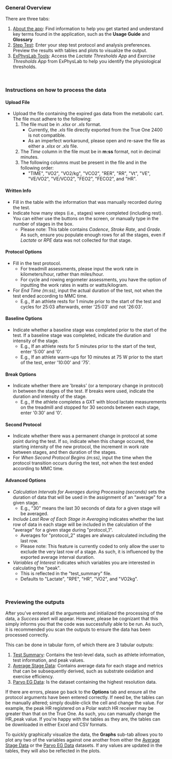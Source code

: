 ### General Overview
There are three tabs:
1. <ins>About the app</ins>: Find information to help you get started and understand key terms found in the application, such as the **Usage Guide** and **Glossary**
2. <ins>Step Test</ins>: Enter your step test protocol and analysis preferences. Preview the results with tables and plots to visualize the output.
3. <ins>ExPhysLab Tools</ins>: Access the *Lactate Thresholds App* and *Exercise Thresholds App* from ExPhysLab to help you identify the physiological thresholds.
<br>

### Instructions on how to process the data

#### Upload File
- Upload the file containing the expired gas data from the metabolic cart. The file must adhere to the following:
  1. The file must be in *.xlsx* or *.xls* format.
     - Currently, the *.xls* file directly exported from the True One 2400 is not compatible.
     - As an imperfect workaround, please open and re-save the file as either a *.xlsx* or *.xls* file.
  2. The *Time* column in the file must be in **m:ss** format, not in decimal minutes.
  3. The following columns must be present in the file and in the following order:
     - "TIME", "VO2", "VO2/kg", "VCO2", "RER", "RR", "Vt", "VE", "VE/VO2", "VE/VCO2", "FEO2", "FECO2", and "HR".

#### Written Info
- Fill in the table with the information that was manually recorded during the test.
- Indicate how many steps (i.e., stages) were completed (including rest). You can either use the buttons on the screen, or manually type in the number of stages in the box.
  - Please note: This table contains *Cadence*, *Stroke Rate*, and *Grade*. As such, ensure you populate enough rows for all the stages, even if *Lactate* or *RPE* data was not collected for that stage.

#### Protocol Options
- Fill in the test protocol.
  - For treadmill assessments, please input the work rate in kilometers/hour, rather than miles/hour.
  - For cycle and rowing ergometer assessments, you have the option of inputting the work rates in watts or watts/kilogram.
- For *End Time (m:ss)*, input the actual duration of the test, not when the test ended according to MMC time.
  - E.g., If an athlete rests for 1 minute prior to the start of the test and cycles for 25:03 afterwards, enter '25:03' and not '26:03'.

#### Baseline Options
- Indicate whether a baseline stage was completed prior to the start of the test. If a baseline stage was completed, indicate the duration and intensity of the stage.
  - E.g., If an athlete rests for 5 minutes prior to the start of the test, enter '5:00' and '0'.
  - E.g., If an athlete warm-ups for 10 minutes at 75 W prior to the start of the test, enter '10:00' and '75'.

#### Break Options
- Indicate whether there are 'breaks' (or a temporary change in protocol) in between the stages of the test. If breaks were used, indicate the duration and intensity of the stage.
  - E.g., If the athlete completes a GXT with blood lactate measurements on the treadmill and stopped for 30 seconds between each stage, enter '0:30' and '0'.

#### Second Protocol
- Indicate whether there was a permanent change in protocol at some point during the test. If so, indicate when this change occured, the starting intensity of the new protocol, the increment in work rate between stages, and then duration of the stages.
- For *When Second Protocol Begins (m:ss)*, input the time when the protocol transition occurs during the test, not when the test ended according to MMC time.

#### Advanced Options
- *Calculation Intervals for Averages during Processing (seconds)* sets the duration of data that will be used in the assignment of an "average" for a given stage.
  - E.g., "30" means the last 30 seconds of data for a given stage will be averaged.
- *Include Last Row of Each Stage in Averaging* indicates whether the last row of data in each stage will be included in the calculation of the "average" for a given stage during "protocol_1".
  - Averages for "protocol_2" stages are always calculated including the last row.
  - Please note: This feature is currently coded to only allow the user to exclude the very last row of a stage. As such, it is influenced by the exported average interval duration.
- *Variables of Interest* indicates which variables you are interested in calculating the "peak".
  - This is reflected in the "test_summary" file.
  - Defaults to "Lactate", "RPE", "HR", "VO2", and "VO2kg".

<br>

### Previewing the outputs
After you've entered all the arguments and initialized the processing of the data, a *Success* alert will appear. However, please be cognizant that this simply informs you that the code was successfully able to be run. As such, it is recommended you scan the outputs to ensure the data has been processed correctly.

This can be done in tabular form, of which there are 3 tabular outputs:
1. <ins>Test Summary</ins>: Contains the test-level data, such as athlete information, test information, and peak values.
2. <ins>Average Stage Data</ins>: Contains average data for each stage and metrics that can be subsequently derived, such as substrate oxidation and exercise efficiency.
3. <ins>Parvo EG Data</ins>: Is the dataset containing the highest resolution data.

If there are errors, please go back to the **Options** tab and ensure all the protocol arguments have been entered correctly. If need be, the tables can be manually altered; simply double-click the cell and change the value. For example, the peak HR registered on a Polar watch HR receiver may be greater than that on the True One. As such, you can manually change the HR_peak value. If you're happy with the tables as they are, the tables can be downloaded in either Excel and CSV formats. 

To quickly graphically visualize the data, the **Graphs** sub-tab allows you to plot any two of the variables against one another from either the <ins>Average Stage Data</ins> or the <ins>Parvo EG Data</ins> datasets. If any values are updated in the tables, they will also be reflected in the plots.